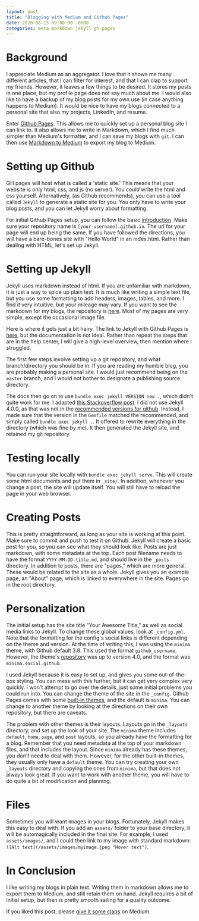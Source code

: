 ```yaml
---
layout: post
title: "Blogging with Medium and Github Pages"
date: 2020-06-15 09:00:00 -0000
categories: meta markdown jekyll gh-pages
---
```


# Background
I appreciate Medium as an aggregator. I love that it shows me many different articles, that I can filter for interest, and that I can clap to support my friends. However, it leaves a few things to be desired. It stores my posts in one place, but my profile page does not say much about me. I would also like to have a backup of my blog posts for my own use (in case anything happens to Medium). It would be nice to have my blogs connected to a personal site that also my projects, LinkedIn, and resume.

Enter [Github Pages](https://pages.github.com/). This allows me to quickly set up a personal blog site I can link to. It also allows me to write in Markdown, which I find much simpler than Medium's formatter, and I can save my blogs with `git`. I can then use [Markdown to Medium](https://markdowntomedium.com/) to export my blog to Medium.

# Setting up Github
GH pages will host what is called a 'static site.' This means that your website is only html, css, and js (no server). You _could_ write the html and css yourself. Alternatively, (as Github recommends), you can use a tool called `Jekyll` to generate a static site for you. You only have to write your blog posts, and you can let Jekyll worry about formatting.

For initial Github Pages setup, you can follow the basic [introduction](https://pages.github.com/). Make sure your repository name is `[your-username].github.io`. The url for your page will end up being the same. If you have followed the directions, you will have a bare-bones site with "Hello World" in an index.html. Rather than dealing with HTML, let's set up Jekyll.

# Setting up Jekyll
Jekyll uses markdown instead of html. If you are unfamiliar with markdown, it is just a way to spice up plain text. It is much like writing a simple text file, but you use some formatting to add headers, images, tables, and more. I find it very intuitive, but your mileage may vary. If you want to see the markdown for my blogs, the repository is [here](https://github.com/elliott-king/elliott-king.github.io). Most of my pages are _very_ simple, except the occasional image file.

Here is where it gets just a bit hairy. The link to Jekyll with Github Pages is [here](https://help.github.com/en/github/working-with-github-pages/setting-up-a-github-pages-site-with-jekyll), but the documentation is not ideal. Rather than repeat the steps that are in the help center, I will give a high-level overview, then mention where I struggled.

The first few steps involve setting up a git repository, and what branch/directory you should be in. If you are reading my humble blog, you are probably making a personal site. I would just recommend being on the `master` branch, and I would not bother to designate a publishing source directory.

The docs then go on to use `bundle exec jekyll VERSION new .`, which didn't quite work for me. I adapted [this Stackoverflow post](https://stackoverflow.com/questions/59913903/how-to-run-bundle-exec-jekyll-new). I did not use Jekyll 4.0.0, as that was not in the [recommended versions for github](https://pages.github.com/versions/). Instead, I made sure that the version in the `Gemfile` matched the recommended, and simply called `bundle exec jekyll .`. It offered to rewrite everything in the directory (which was fine by me). It then generated the Jekyll site, and retained my git repository.


# Testing locally
You can run your site locally with `bundle exec jekyll serve`. This will create some html documents and put them in `_site/`. In addition, whenever you change a post, the site will update itself. You will still have to reload the page in your web browser.  

# Creating Posts
This is pretty straightforward, as long as your site is working at this point. Make sure to commit and push to test it on Github. Jekyll will create a basic post for you, so you can see what they should look like. Posts are just markdown, with some metadata at the top. Each post filename needs to have the format `YYYY-MM-DD-title.md`, and should live in the `_posts` directory. In addition to posts, there are "pages," which are more general. These would be related to the site as a whole. Jekyll gives you an example page, an "About" page, which is linked to everywhere in the site. Pages go in the root directory.

# Personalization
The initial setup has the site title "Your Awesome Title," as well as social media links to Jekyll. To change these global values, look at `_config.yml`. Note that the formatting for the config's social links is different depending on the theme and version. At the time of writing this, I was using the `minima` theme, with Github default 3.8. This used the format `github_username`. However, the theme's [repository](https://github.com/jekyll/minima) was up to version 4.0, and the format was `minima.social.github`.

I used Jekyll because it is easy to set up, and gives you some out-of-the-box styling. You can mess with this further, but it can get very complex very quickly. I won't attempt to go over the details, just some initial problems you could run into. You can change the theme of the site in the `_config`. Github Pages comes with some [built-in themes](https://pages.github.com/themes/), and the default is `minima`. You can change to another theme by looking at the directions on their own repository, but there are caveats.

The problem with other themes is their layouts. Layouts go in the `_layouts` directory, and set up the look of your site. The `minima` theme includes `default`, `home`, `page`, and `post` layouts, so you already have the formatting for a blog. Remember that you need metadata at the top of your markdown files, and that includes the layout. Since `minima` already has these themes, you don't need to deal with them. However, for the other built-in themes, they usually only have a `default` theme. You can try creating your own `_layouts` directory and copying the ones from `minima`, but that does not always look great. If you want to work with another theme, you will have to do quite a bit of modification and planning.

# Files
Sometimes you will want images in your blogs. Fortunately, Jekyll makes this easy to deal with. If you add an `assets/` folder to your base directory, it will be automagically included in the final site. For example, I used `assets/images/`, and I could then link to my image with standard markdown: `![Alt text](/assets/images/myimage.jpeg "Hover text")`.

# In Conclusion
I like writing my blogs in plain text. Writing them in markdown allows me to export them to Medium, and still retain them on hand. Jekyll requires a bit of initial setup, but then is pretty smooth sailing for a quality outcome.

If you liked this post, please [give it some claps](https://medium.com/@eking_30347/blogging-with-medium-and-github-pages-2ff40c870053) on Medium.